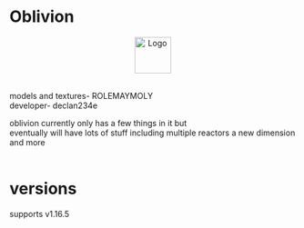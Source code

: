 <h1>Oblivion</h1>
<p align="center"><img src="https://user-images.githubusercontent.com/44881262/143885943-130d37d1-9971-4f9a-b3f5-9910e78fddbc.png" alt="Logo" width="64"></p> <br>
<p1>models and textures- ROLEMAYMOLY</p1> <br>
<p1>developer- declan234e</p1> <br>

<p2>oblivion currently only has a few things in it but</p2> <br>
<p2>eventually will have lots of stuff including multiple reactors a new dimension and more</p2> <br><br>

<h1>versions</h1>
<p1>supports v1.16.5</p1>
